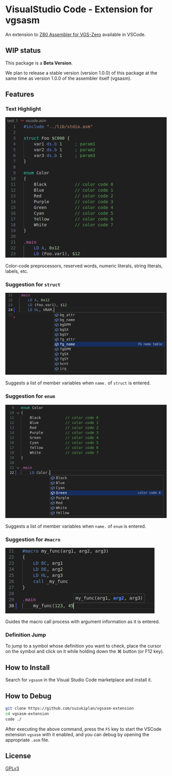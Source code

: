 # VisualStudio Code - Extension for vgsasm

An extension to [Z80 Assembler for VGS-Zero](https://github.com/suzukiplan/vgsasm) available in VSCode.

## WIP status

This package is a **Beta Version**.

We plan to release a stable version (version 1.0.0) of this package at the same time as version 1.0.0 of the assembler itself (vgsasm).

## Features

### Text Highlight

![preview_highlight](./preview_highlight.png)

Color-code preprocessors, reserved words, numeric literals, string literals, labels, etc.

### Suggestion for `struct`

![preview_struct](./preview_struct.png)

Suggests a list of member variables when `name.` of `struct` is entered.

### Suggestion for `enum`

![preview_enum](./preview_enum.png)

Suggests a list of member variables when `name.` of `enum` is entered.

### Suggestion for `#macro`

![preview_macro](./preview_macro.png)

Guides the macro call process with argument information as it is entered.

### Definition Jump

To jump to a symbol whose definition you want to check, place the cursor on the symbol and click on it while holding down the ⌘ button (or F12 key).

## How to Install

Search for `vgsasm` in the Visual Studio Code marketplace and install it.

## How to Debug

```bash
git clone https://github.com/suzukiplan/vgsasm-extension
cd vgsasm-extension
code ./
```

After executing the above command, press the `F5` key to start the VSCode extension `vgsasm` with it enabled, and you can debug by opening the appropriate `.asm` file.

## License

[GPLv3](./LICENSE.txt)
